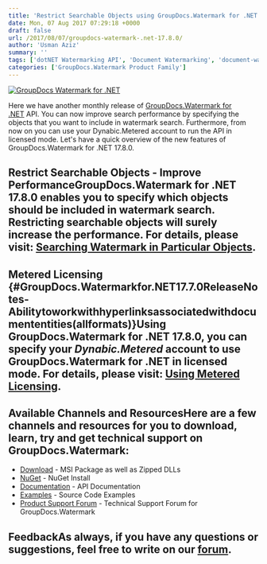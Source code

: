 ```yaml
---
title: 'Restrict Searchable Objects using GroupDocs.Watermark for .NET 17.8.0'
date: Mon, 07 Aug 2017 07:29:18 +0000
draft: false
url: /2017/08/07/groupdocs-watermark-.net-17.8.0/
author: 'Usman Aziz'
summary: ''
tags: ['dotNET Watermarking API', 'Document Watermarking', 'document-watermark', 'Watermarking API for .NET', 'GroupDocs.Watermark for .NET Release']
categories: ['GroupDocs.Watermark Product Family']
---
```


[![GroupDocs Watermark for .NET](http://blog.groupdocs.com/wp-content/uploads/sites/4/2017/05/GroupDocs-Watermark-for-.NET_.png)](http://groupdocs.com/dot-net/document-watermark-library)

Here we have another monthly release of [GroupDocs.Watermark for .NET](https://www.groupdocs.com/products/watermark/net) API. You can now improve search performance by specifying the objects that you want to include in watermark search. Furthermore, from now on you can use your Dynabic.Metered account to run the API in licensed mode. Let's have a quick overview of the new features of GroupDocs.Watermark for .NET 17.8.0.

## Restrict Searchable Objects - Improve PerformanceGroupDocs.Watermark for .NET 17.8.0 enables you to specify which objects should be included in watermark search. Restricting searchable objects will surely increase the performance. For details, please visit: [Searching Watermark in Particular Objects](https://docs.groupdocs.com/watermark/net).

## Metered Licensing {#GroupDocs.Watermarkfor.NET17.7.0ReleaseNotes-Abilitytoworkwithhyperlinksassociatedwithdocumententities(allformats)}Using GroupDocs.Watermark for .NET 17.8.0, you can specify your _Dynabic.Metered_ account to use GroupDocs.Watermark for .NET in licensed mode. For details, please visit: [Using Metered Licensing](https://docs.groupdocs.com/watermark/net).

## Available Channels and ResourcesHere are a few channels and resources for you to download, learn, try and get technical support on GroupDocs.Watermark:

*   [Download](https://downloads.groupdocs.com/watermark/net "GroupDocs.Watermark MSI") - MSI Package as well as Zipped DLLs
*   [NuGet](https://www.nuget.org/packages/groupdocs-watermark-dotnet/ "GroupDocs.Watermark Nuget Package") - NuGet Install
*   [Documentation](https://docs.groupdocs.com/watermark/net "Watermark API documentation") - API Documentation
*   [Examples](https://github.com/groupdocs-watermark/GroupDocs.watermark-for-.NET "How to use Watermark API") - Source Code Examples
*   [Product Support Forum](http://www.groupdocs.com/Community/forums/groupdocs.watermark-product-family/55/showforum.aspx) - Technical Support Forum for GroupDocs.Watermark

## FeedbackAs always, if you have any questions or suggestions, feel free to write on our [forum](http://www.groupdocs.com/Community/forums/groupdocs.watermark-product-family/55/showforum.aspx "Technical Support Forum").





